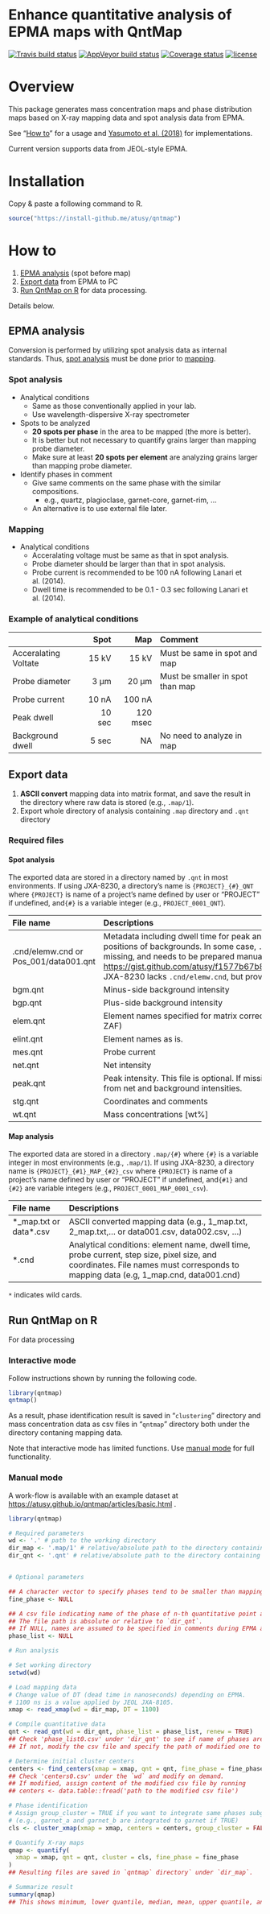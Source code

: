Enhance quantitative analysis of EPMA maps with QntMap
================

[![Travis build
status](https://travis-ci.org/atusy/qntmap.svg?branch=master)](https://travis-ci.org/atusy/qntmap)
[![AppVeyor build
status](https://ci.appveyor.com/api/projects/status/github/atusy/qntmap?branch=master&svg=true)](https://ci.appveyor.com/project/atusy/qntmap)
[![Coverage
status](https://codecov.io/gh/atusy/qntmap/branch/master/graph/badge.svg)](https://codecov.io/github/atusy/qntmap?branch=master)
[![license](https://img.shields.io/badge/license-MIT-blue.svg)](LICENSE-text.html)

# Overview

This package generates mass concentration maps and phase distribution
maps based on X-ray mapping data and spot analysis data from EPMA.

See “[How to](#how-to)” for a usage and [Yasumoto et
al. (2018)](https://doi.org/10.2138/am-2018-6323CCBY) for
implementations.

Current version supports data from JEOL-style EPMA.

# Installation

Copy & paste a following command to R.

``` r
source("https://install-github.me/atusy/qntmap")
```

# How to

1.  [EPMA analysis](#epma-analysis) (spot before map)
2.  [Export data](#Export) from EPMA to PC
3.  [Run QntMap on R](#run-qntmap-on-r) for data processing.

Details below.

## EPMA analysis

Conversion is performed by utilizing spot analysis data as internal
standards. Thus, [spot analysis](#spot-analysis-1) must be done prior to
[mapping](#mapping).

### Spot analysis

  - Analytical conditions
      - Same as those conventionally applied in your lab.
      - Use wavelength-dispersive X-ray spectrometer
  - Spots to be analyzed
      - **20 spots per phase** in the area to be mapped (the more is
        better).
      - It is better but not necessary to quantify grains larger than
        mapping probe diameter.
      - Make sure at least **20 spots per element** are analyzing grains
        larger than mapping probe diameter.
  - Identify phases in comment
      - Give same comments on the same phase with the similar
        compositions.
          - e.g., quartz, plagioclase, garnet-core, garnet-rim, …
      - An alternative is to use external file later.

### Mapping

  - Analytical conditions
      - Acceralating voltage must be same as that in spot analysis.
      - Probe diameter should be larger than that in spot analysis.
      - Probe current is recommended to be 100 nA following Lanari et
        al. (2014).
      - Dwell time is recommended to be 0.1 - 0.3 sec following Lanari
        et
al. (2014).

### Example of analytical conditions

|                      |   Spot |      Map | Comment                          |
| :------------------- | -----: | -------: | :------------------------------- |
| Acceralating Voltate |  15 kV |    15 kV | Must be same in spot and map     |
| Probe diameter       |   3 μm |    20 μm | Must be smaller in spot than map |
| Probe current        |  10 nA |   100 nA |                                  |
| Peak dwell           | 10 sec | 120 msec |                                  |
| Background dwell     |  5 sec |       NA | No need to analyze in map        |

## Export data

1.  **ASCII convert** mapping data into matrix format, and save the
    result in the directory where raw data is stored (e.g., `.map/1`).
2.  Export whole directory of analysis containing `.map` directory and
    `.qnt` directory

### Required files

#### Spot analysis

The exported data are stored in a directory named by `.qnt` in most
environments. If using JXA-8230, a directory’s name is
`{PROJECT}_{#}_QNT` where `{PROJECT}` is name of a project’s name
defined by user or “PROJECT” if undefined, and`{#}` is a variable
integer (e.g.,
`PROJECT_0001_QNT`).

| File name                              | Descriptions                                                                                                                                                                                                                                                                                                                         |
| :------------------------------------- | :----------------------------------------------------------------------------------------------------------------------------------------------------------------------------------------------------------------------------------------------------------------------------------------------------------------------------------- |
| .cnd/elemw.cnd or Pos\_001/data001.qnt | Metadata including dwell time for peak and background, and relative positions of backgrounds. In some case, `.cnd/elemw.qnt` is incomplete or missing, and needs to be prepared manually (e.g., <https://gist.github.com/atusy/f1577b67b8874c9e915941c0725d0e22>). JXA-8230 lacks `.cnd/elemw.cnd`, but provides `Pos_001/data/qnt`. |
| bgm.qnt                                | Minus-side background intensity                                                                                                                                                                                                                                                                                                      |
| bgp.qnt                                | Plus-side background intensity                                                                                                                                                                                                                                                                                                       |
| elem.qnt                               | Element names specified for matrix corrections (e.g., oxide or metal in ZAF)                                                                                                                                                                                                                                                         |
| elint.qnt                              | Element names as is.                                                                                                                                                                                                                                                                                                                 |
| mes.qnt                                | Probe current                                                                                                                                                                                                                                                                                                                        |
| net.qnt                                | Net intensity                                                                                                                                                                                                                                                                                                                        |
| peak.qnt                               | Peak intensity. This file is optional. If missing, peak intensity is calculated from net and background intensities.                                                                                                                                                                                                                 |
| stg.qnt                                | Coordinates and comments                                                                                                                                                                                                                                                                                                             |
| wt.qnt                                 | Mass concentrations \[wt%\]                                                                                                                                                                                                                                                                                                          |

#### Map analysis

The exported data are stored in a directory `.map/{#}` where `{#}` is a
variable integer in most environments (e.g., `.map/1`). If using
JXA-8230, a directory name is `{PROJECT}_{#1}_MAP_{#2}_csv` where
`{PROJECT}` is name of a project’s name defined by user or “PROJECT” if
undefined, and`{#1}` and `{#2}` are variable integers (e.g.,
`PROJECT_0001_MAP_0001_csv`).

| File name                 | Descriptions                                                                                                                                                                       |
| :------------------------ | :--------------------------------------------------------------------------------------------------------------------------------------------------------------------------------- |
| \*\_map.txt or data\*.csv | ASCII converted mapping data (e.g., 1\_map.txt, 2\_map.txt,… or data001.csv, data002.csv, …)                                                                                       |
| \*.cnd                    | Analytical conditions: element name, dwell time, probe current, step size, pixel size, and coordinates. File names must corresponds to mapping data (e.g, 1\_map.cnd, data001.cnd) |

`*` indicates wild cards.

## Run QntMap on R

For data processing

### Interactive mode

Follow instructions shown by running the following code.

``` r
library(qntmap)
qntmap()
```

As a result, phase identification result is saved in “`clustering`”
directory and mass concentration data as csv files in “`qntmap`”
directory both under the directory contaning mapping data.

Note that interactive mode has limited functions. Use [manual
mode](#manual-mode) for full functionality.

### Manual mode

A work-flow is available with an example dataset at
<https://atusy.github.io/qntmap/articles/basic.html> .

``` r
library(qntmap)

# Required parameters
wd <- '.' # path to the working directory
dir_map <- '.map/1' # relative/absolute path to the directory containing ascii converted X-ray map files (1_map.txt, 2_map.txt, and so on)"
dir_qnt <- '.qnt' # relative/absolute path to the directory containing .qnt files (pkint.qnt, net.qnt, and so on)"


# Optional parameters

## A character vector to specify phases tend to be smaller than mapping probe diameter
fine_phase <- NULL 

## A csv file indicating name of the phase of n-th quantitative point analysis.
## The file path is absolute or relative to `dir_qnt`.
## If NULL, names are assumed to be specified in comments during EPMA analysis.
phase_list <- NULL 

# Run analysis

# Set working directory
setwd(wd)

# Load mapping data
# Change value of DT (dead time in nanoseconds) depending on EPMA.
# 1100 ns is a value applied by JEOL JXA-8105.
xmap <- read_xmap(wd = dir_map, DT = 1100)

# Compile quantitative data
qnt <- read_qnt(wd = dir_qnt, phase_list = phase_list, renew = TRUE)
## Check 'phase_list0.csv' under 'dir_qnt' to see if name of phases are provided properly.
## If not, modify the csv file and specify the path of modified one to `phase_list` in "Optional parameters" section and rerun the above code.

# Determine initial cluster centers
centers <- find_centers(xmap = xmap, qnt = qnt, fine_phase = fine_phase)
## Check 'centers0.csv' under the `wd` and modify on demand.
## If modified, assign content of the modified csv file by running
## centers <- data.table::fread('path to the modified csv file')

# Phase identification
# Assign group_cluster = TRUE if you want to integrate same phases subgrouped by suffix after '_' 
# (e.g., garnet_a and garnet_b are integrated to garnet if TRUE)
cls <- cluster_xmap(xmap = xmap, centers = centers, group_cluster = FALSE)

# Quantify X-ray maps
qmap <- quantify(
  xmap = xmap, qnt = qnt, cluster = cls, fine_phase = fine_phase
)
## Resulting files are saved in `qntmap` directory` under `dir_map`.

# Summarize result
summary(qmap)
## This shows minimum, lower quantile, median, mean, upper quantile, and maximum values of variables.
```

